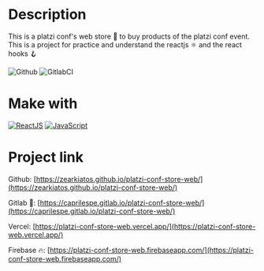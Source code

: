 # Description
This is a platzi conf's web store 🛒 to buy products of the platzi conf event. This is a project for practice and understand the reactjs ⚛️ and the react hooks 🪝

![Github](https://github.com/zearkiatos/platzi-conf-store-web/actions/workflows/action.yml/badge.svg)
![GitlabCI](https://gitlab.com/caprilespe/platzi-conf-store-web/badges/develop/pipeline.svg)

# Make with
[![ReactJS](https://img.shields.io/badge/react-61dafb?style=for-the-badge&logo=react&logoColor=white&labelColor=000000)]()
[![JavaScript](https://img.shields.io/badge/javascript-ead547?style=for-the-badge&logo=javascript&logoColor=white&labelColor=000000)]()

# Project link

Github: [https://zearkiatos.github.io/platzi-conf-store-web/](https://zearkiatos.github.io/platzi-conf-store-web/)

Gitlab 🦊: [https://caprilespe.gitlab.io/platzi-conf-store-web/](https://caprilespe.gitlab.io/platzi-conf-store-web/)

Vercel: [https://platzi-conf-store-web.vercel.app/](https://platzi-conf-store-web.vercel.app/)

Firebase 🔥: [https://platzi-conf-store-web.firebaseapp.com/](https://platzi-conf-store-web.firebaseapp.com/)